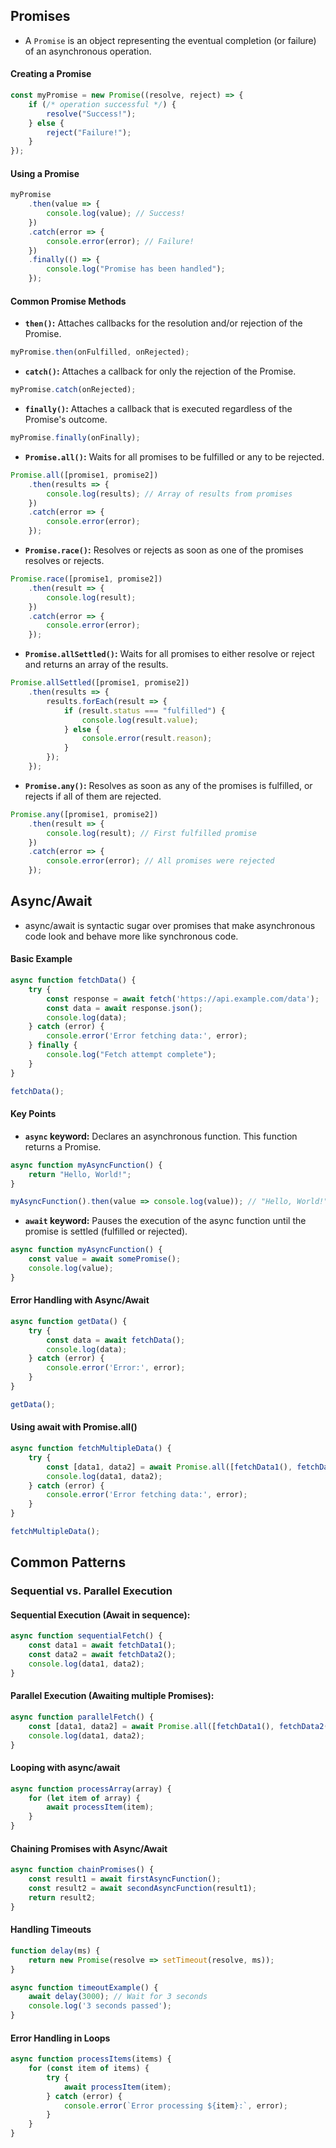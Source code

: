 ## Promises

* A `Promise` is an object representing the eventual completion (or failure) of an asynchronous operation.

#### Creating a Promise
```javascript
const myPromise = new Promise((resolve, reject) => {
    if (/* operation successful */) {
        resolve("Success!");
    } else {
        reject("Failure!");
    }
});
```

#### Using a Promise
```javascript
myPromise
    .then(value => {
        console.log(value); // Success!
    })
    .catch(error => {
        console.error(error); // Failure!
    })
    .finally(() => {
        console.log("Promise has been handled");
    });
```

#### Common Promise Methods

* **`then()`:** Attaches callbacks for the resolution and/or rejection of the Promise.
```javascript
myPromise.then(onFulfilled, onRejected);
```
* **`catch()`:** Attaches a callback for only the rejection of the Promise.
```javascript
myPromise.catch(onRejected);
```
* **`finally()`:** Attaches a callback that is executed regardless of the Promise's outcome.
```javascript
myPromise.finally(onFinally);
```
* **`Promise.all()`:** Waits for all promises to be fulfilled or any to be rejected.
```javascript
Promise.all([promise1, promise2])
    .then(results => {
        console.log(results); // Array of results from promises
    })
    .catch(error => {
        console.error(error);
    });
```
* **`Promise.race()`:** Resolves or rejects as soon as one of the promises resolves or rejects.
```javascript
Promise.race([promise1, promise2])
    .then(result => {
        console.log(result);
    })
    .catch(error => {
        console.error(error);
    });
```
* **`Promise.allSettled()`:** Waits for all promises to either resolve or reject and returns an array of the results.
```javascript
Promise.allSettled([promise1, promise2])
    .then(results => {
        results.forEach(result => {
            if (result.status === "fulfilled") {
                console.log(result.value);
            } else {
                console.error(result.reason);
            }
        });
    });
```
* **`Promise.any()`:** Resolves as soon as any of the promises is fulfilled, or rejects if all of them are rejected.
```javascript
Promise.any([promise1, promise2])
    .then(result => {
        console.log(result); // First fulfilled promise
    })
    .catch(error => {
        console.error(error); // All promises were rejected
    });
```

## Async/Await

* async/await is syntactic sugar over promises that make asynchronous code look and behave more like synchronous code.

#### Basic Example

```javascript
async function fetchData() {
    try {
        const response = await fetch('https://api.example.com/data');
        const data = await response.json();
        console.log(data);
    } catch (error) {
        console.error('Error fetching data:', error);
    } finally {
        console.log("Fetch attempt complete");
    }
}

fetchData();
```

#### Key Points

* **`async` keyword:** Declares an asynchronous function. This function returns a Promise.
```javascript
async function myAsyncFunction() {
    return "Hello, World!";
}

myAsyncFunction().then(value => console.log(value)); // "Hello, World!"
```
* **`await` keyword:** Pauses the execution of the async function until the promise is settled (fulfilled or rejected).
```javascript
async function myAsyncFunction() {
    const value = await somePromise();
    console.log(value);
}
```

#### Error Handling with Async/Await

```javascript
async function getData() {
    try {
        const data = await fetchData();
        console.log(data);
    } catch (error) {
        console.error('Error:', error);
    }
}

getData();
```

#### Using await with Promise.all()

```javascript
async function fetchMultipleData() {
    try {
        const [data1, data2] = await Promise.all([fetchData1(), fetchData2()]);
        console.log(data1, data2);
    } catch (error) {
        console.error('Error fetching data:', error);
    }
}

fetchMultipleData();
```

## Common Patterns

### Sequential vs. Parallel Execution

#### Sequential Execution (Await in sequence):
```javascript
async function sequentialFetch() {
    const data1 = await fetchData1();
    const data2 = await fetchData2();
    console.log(data1, data2);
}
```

#### Parallel Execution (Awaiting multiple Promises):
```javascript
async function parallelFetch() {
    const [data1, data2] = await Promise.all([fetchData1(), fetchData2()]);
    console.log(data1, data2);
}
```
#### Looping with async/await
```javascript
async function processArray(array) {
    for (let item of array) {
        await processItem(item);
    }
}
```

#### Chaining Promises with Async/Await
```javascript
async function chainPromises() {
    const result1 = await firstAsyncFunction();
    const result2 = await secondAsyncFunction(result1);
    return result2;
}
```

#### Handling Timeouts
```javascript
function delay(ms) {
    return new Promise(resolve => setTimeout(resolve, ms));
}

async function timeoutExample() {
    await delay(3000); // Wait for 3 seconds
    console.log('3 seconds passed');
}
```

#### Error Handling in Loops
```javascript
async function processItems(items) {
    for (const item of items) {
        try {
            await processItem(item);
        } catch (error) {
            console.error(`Error processing ${item}:`, error);
        }
    }
}
```
